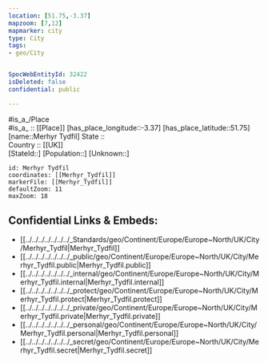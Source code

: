 ```yaml
---
location: [51.75,-3.37] 
mapzoom: [7,12] 
mapmarker: city 
type: City
tags:
- geo/City


SpocWebEntityId: 32422
isDeleted: false
confidential: public

---
```

#is_a_/Place  
#is_a_ :: [[Place]] 
[has_place_longitude::-3.37] 
[has_place_latitude::51.75] 
[name::Merhyr Tydfil] 
State ::  
Country :: [[UK]]  
[StateId::] 
[Population::] 
[Unknown::] 


```leaflet
id: Merhyr Tydfil
coordinates: [[Merhyr_Tydfil]] 
markerFile: [[Merhyr_Tydfil]] 
defaultZoom: 11 
maxZoom: 18
```


## Confidential Links & Embeds: 
- [[../../../../../../../_Standards/geo/Continent/Europe/Europe~North/UK/City/Merhyr_Tydfil|Merhyr_Tydfil]] 
- [[../../../../../../../_public/geo/Continent/Europe/Europe~North/UK/City/Merhyr_Tydfil.public|Merhyr_Tydfil.public]] 
- [[../../../../../../../_internal/geo/Continent/Europe/Europe~North/UK/City/Merhyr_Tydfil.internal|Merhyr_Tydfil.internal]] 
- [[../../../../../../../_protect/geo/Continent/Europe/Europe~North/UK/City/Merhyr_Tydfil.protect|Merhyr_Tydfil.protect]] 
- [[../../../../../../../_private/geo/Continent/Europe/Europe~North/UK/City/Merhyr_Tydfil.private|Merhyr_Tydfil.private]] 
- [[../../../../../../../_personal/geo/Continent/Europe/Europe~North/UK/City/Merhyr_Tydfil.personal|Merhyr_Tydfil.personal]] 
- [[../../../../../../../_secret/geo/Continent/Europe/Europe~North/UK/City/Merhyr_Tydfil.secret|Merhyr_Tydfil.secret]] 
